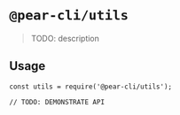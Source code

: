 # `@pear-cli/utils`

> TODO: description

## Usage

```
const utils = require('@pear-cli/utils');

// TODO: DEMONSTRATE API
```
